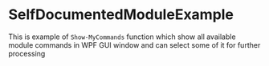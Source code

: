 # SelfDocumentedModuleExample

This is example of `Show-MyCommands` function which show all available module commands in WPF GUI window and can select some of it for further processing

